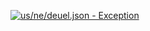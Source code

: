 [![us/ne/deuel.json - Exception](https://img.shields.io/badge/us/ne/deuel.json-Exception-red)](https://github.com/openaddresses/openaddresses/tree/master/sources/us/ne/deuel.json)